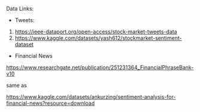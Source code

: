 Data Links:
- Tweets: 
1. https://ieee-dataport.org/open-access/stock-market-tweets-data
2. https://www.kaggle.com/datasets/yash612/stockmarket-sentiment-dataset

- Financial News

https://www.researchgate.net/publication/251231364_FinancialPhraseBank-v10

same as

https://www.kaggle.com/datasets/ankurzing/sentiment-analysis-for-financial-news?resource=download
